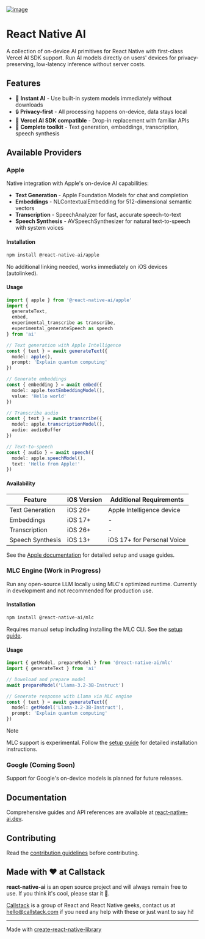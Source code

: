 [![image](https://github.com/user-attachments/assets/027ccbc1-c6c4-46a0-aa62-7b89d4e62f24)](https://www.callstack.com/open-source?utm_campaign=generic&utm_source=github&utm_medium=referral&utm_content=react-native-ai)

# React Native AI

A collection of on-device AI primitives for React Native with first-class Vercel AI SDK support. Run AI models directly on users' devices for privacy-preserving, low-latency inference without server costs.

## Features

- 🚀 **Instant AI** - Use built-in system models immediately without downloads
- 🔒 **Privacy-first** - All processing happens on-device, data stays local
- 🎯 **Vercel AI SDK compatible** - Drop-in replacement with familiar APIs
- 🎨 **Complete toolkit** - Text generation, embeddings, transcription, speech synthesis

## Available Providers

### Apple

Native integration with Apple's on-device AI capabilities:

- **Text Generation** - Apple Foundation Models for chat and completion
- **Embeddings** - NLContextualEmbedding for 512-dimensional semantic vectors
- **Transcription** - SpeechAnalyzer for fast, accurate speech-to-text
- **Speech Synthesis** - AVSpeechSynthesizer for natural text-to-speech with system voices

#### Installation

```bash
npm install @react-native-ai/apple
```

No additional linking needed, works immediately on iOS devices (autolinked).

#### Usage

```typescript
import { apple } from '@react-native-ai/apple'
import { 
  generateText,
  embed, 
  experimental_transcribe as transcribe, 
  experimental_generateSpeech as speech 
} from 'ai'

// Text generation with Apple Intelligence
const { text } = await generateText({
  model: apple(),
  prompt: 'Explain quantum computing'
})

// Generate embeddings
const { embedding } = await embed({
  model: apple.textEmbeddingModel(),
  value: 'Hello world'
})

// Transcribe audio
const { text } = await transcribe({
  model: apple.transcriptionModel(),
  audio: audioBuffer
})

// Text-to-speech
const { audio } = await speech({
  model: apple.speechModel(),
  text: 'Hello from Apple!'
})
```

#### Availability

| Feature | iOS Version | Additional Requirements |
|---------|-------------|------------------------|
| Text Generation | iOS 26+ | Apple Intelligence device |
| Embeddings | iOS 17+ | - |
| Transcription | iOS 26+ | - |
| Speech Synthesis | iOS 13+ | iOS 17+ for Personal Voice |

See the [Apple documentation](https://react-native-ai.dev/docs/apple/getting-started) for detailed setup and usage guides.

### MLC Engine (Work in Progress)

Run any open-source LLM locally using MLC's optimized runtime. Currently in development and not recommended for production use.

#### Installation

```bash
npm install @react-native-ai/mlc
```

Requires manual setup including installing the MLC CLI. See the [setup guide](https://react-native-ai.dev/docs/mlc/overview#3-install-mlc_llm-cli).

#### Usage

```typescript
import { getModel, prepareModel } from '@react-native-ai/mlc'
import { generateText } from 'ai'

// Download and prepare model
await prepareModel('Llama-3.2-3B-Instruct')

// Generate response with Llama via MLC engine
const { text } = await generateText({
  model: getModel('Llama-3.2-3B-Instruct'),
  prompt: 'Explain quantum computing'
})
```

> [!NOTE]
> MLC support is experimental. Follow the [setup guide](https://react-native-ai.dev/docs/mlc/overview) for detailed installation instructions.

### Google (Coming Soon)

Support for Google's on-device models is planned for future releases.

## Documentation

Comprehensive guides and API references are available at [react-native-ai.dev](https://react-native-ai.dev).

## Contributing

Read the [contribution guidelines](/CONTRIBUTING.md) before contributing.

## Made with ❤️ at Callstack

**react-native-ai** is an open source project and will always remain free to use. If you think it's cool, please star it 🌟. 

[Callstack][callstack-readme-with-love] is a group of React and React Native geeks, contact us at [hello@callstack.com](mailto:hello@callstack.com) if you need any help with these or just want to say hi!

---

Made with [create-react-native-library](https://github.com/callstack/react-native-builder-bob)

[callstack-readme-with-love]: https://callstack.com/?utm_source=github.com&utm_medium=referral&utm_campaign=react-native-ai&utm_term=readme-with-love
